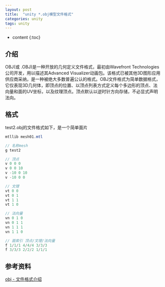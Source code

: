 ```yaml
---
layout: post
title:  "unity *.obj模型文件格式"
categories: unity
tags: unity
---
```


* content
{:toc}

## 介绍

OBJ(或 .OBJ)是一种开放的几何定义文件格式，最初由Wavefront Technologies公司开发，用以描述其Advanced Visualizer动画包。该格式已被其他3D图形应用供应商采纳，是一种被绝大多数普遍公认的格式。OBJ文件格式为简单数据格式，它仅表现3D几何体，即顶点的位置、以顶点列表方式定义每个多边形的顶点、法向量和面的UV坐标，以及纹理顶点。顶点默认以逆时针方向存储，不必显式声明法向。




## 格式

test2.obj的文件格式如下，是一个简单面片
``` java
mtllib mesh01.mtl

// 名称mesh
g test2

// 顶点
v 0 0 0
v 0 0 10
v -10 0 10
v -10 0 0

// 文理
vt 0 0
vt 0 1
vt 1 1
vt 1 0

// 法向量
vn 0 1 0
vn 0 1 1
vn 1 1 1
vn 1 1 0

// 面索引 顶点/文理/法向量
f 1/1/1 4/4/4 3/3/3
f 3/3/3 2/2/2 1/1/1

```


## 参考资料

[obj - 文件格式介绍](https://www.cnblogs.com/youthlion/archive/2013/01/21/2870451.html)





	






